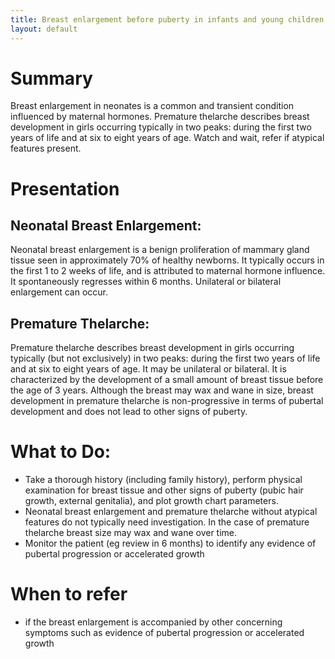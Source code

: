 ```yaml
---
title: Breast enlargement before puberty in infants and young children
layout: default
---
```


# Summary

Breast enlargement in neonates is a common and transient condition influenced by maternal hormones. Premature thelarche describes breast development in girls occurring typically in two peaks: during the first two years of life and at six to eight years of age. Watch and wait, refer if atypical features present.

# Presentation

## Neonatal Breast Enlargement: 
Neonatal breast enlargement is a benign proliferation of mammary gland tissue seen in approximately 70% of healthy newborns. It typically occurs in the first 1 to 2 weeks of life, and is attributed to maternal hormone influence. It spontaneously regresses within 6 months. Unilateral or bilateral enlargement can occur.
## Premature Thelarche: 
Premature thelarche describes breast development in girls occurring typically (but not exclusively) in two peaks: during the first two years of life and at six to eight years of age.  It may be unilateral or bilateral. It is characterized by the development of a small amount of breast tissue before the age of 3 years. Although the breast may wax and wane in size, breast development in premature thelarche is non-progressive in terms of pubertal development and does not lead to other signs of puberty.

# What to Do:

- Take a thorough history (including family history),  perform physical examination for breast tissue and other signs of puberty (pubic hair growth, external genitalia), and plot growth chart parameters.
- Neonatal breast enlargement and premature thelarche without atypical features do not typically need investigation.  In the case of premature thelarche breast size may wax and wane over time.
- Monitor the patient (eg review in 6 months) to identify any evidence of pubertal progression or accelerated growth

# When to refer
- if the breast enlargement is accompanied by other concerning symptoms such as evidence of pubertal progression or accelerated growth
